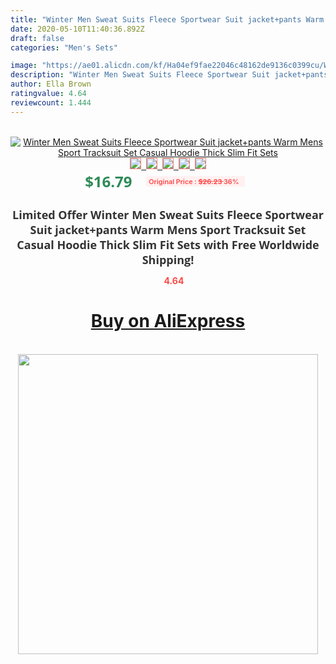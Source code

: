 ```yaml
---
title: "Winter Men Sweat Suits Fleece Sportwear Suit jacket+pants Warm Mens Sport Tracksuit Set Casual Hoodie Thick Slim Fit Sets"
date: 2020-05-10T11:40:36.892Z
draft: false
categories: "Men's Sets"

image: "https://ae01.alicdn.com/kf/Ha04ef9fae22046c48162de9136c0399cu/Winter-Men-Sweat-Suits-Fleece-Sportwear-Suit-jacket-pants-Warm-Mens-Sport-Tracksuit-Set-Casual-Hoodie.png_220x220.png"
description: "Winter Men Sweat Suits Fleece Sportwear Suit jacket+pants Warm Mens Sport Tracksuit Set Casual Hoodie Thick Slim Fit Sets"
author: Ella Brown
ratingvalue: 4.64
reviewcount: 1.444
---
```

<br>
<div style="text-align: center;">
<a href="https://s.click.aliexpress.com/e/_AZn4C9" target="_blank" rel="nofollow noopener noreferrer"><img alt="Winter Men Sweat Suits Fleece Sportwear Suit jacket+pants Warm Mens Sport Tracksuit Set Casual Hoodie Thick Slim Fit Sets" class="magnifier-image" src="https://ae01.alicdn.com/kf/Ha04ef9fae22046c48162de9136c0399cu/Winter-Men-Sweat-Suits-Fleece-Sportwear-Suit-jacket-pants-Warm-Mens-Sport-Tracksuit-Set-Casual-Hoodie.png_220x220.png_640x640.jpg">
<br>
<img style="border:1px solid salmon" src="https://ae01.alicdn.com/kf/Ha04ef9fae22046c48162de9136c0399cu/Winter-Men-Sweat-Suits-Fleece-Sportwear-Suit-jacket-pants-Warm-Mens-Sport-Tracksuit-Set-Casual-Hoodie.png_120x120.jpg">&nbsp;&nbsp;<img style="border:1px solid salmon" src="https://ae01.alicdn.com/kf/H5c41573771c048c7a715cdba479b6a6cu/Winter-Men-Sweat-Suits-Fleece-Sportwear-Suit-jacket-pants-Warm-Mens-Sport-Tracksuit-Set-Casual-Hoodie.png_120x120.jpg">&nbsp;&nbsp;<img style="border:1px solid salmon" src="https://ae01.alicdn.com/kf/H260972f5e7704898a67cfd9d0e7e6f7bQ/Winter-Men-Sweat-Suits-Fleece-Sportwear-Suit-jacket-pants-Warm-Mens-Sport-Tracksuit-Set-Casual-Hoodie.png_120x120.jpg">&nbsp;&nbsp;<img style="border:1px solid salmon" src="https://ae01.alicdn.com/kf/Hc11c343d2c55461485db8c0dcd3f9ad7Z/Winter-Men-Sweat-Suits-Fleece-Sportwear-Suit-jacket-pants-Warm-Mens-Sport-Tracksuit-Set-Casual-Hoodie.png_120x120.jpg">&nbsp;&nbsp;<img style="border:1px solid salmon" src="https://ae01.alicdn.com/kf/Hd041aef43d7e457a9509556205735d14F/Winter-Men-Sweat-Suits-Fleece-Sportwear-Suit-jacket-pants-Warm-Mens-Sport-Tracksuit-Set-Casual-Hoodie.png_120x120.jpg"></a></div><br0>
<div style="text-align: center;"><span style="background-color: white; border: 0px; box-sizing: border-box; color: seagreen; display: inline-block; font-family: &quot;open sans&quot; , &quot;arial&quot; , &quot;helvetica&quot; , sans-serif , &quot;heiti&quot;; font-size: 24px; font-stretch: inherit; font-weight: 700; line-height: inherit; margin: 0px 10px 0px 0px; padding: 0px; vertical-align: middle;">$16.79 </span>
<span style="background: rgb(255 , 241 , 241); border-radius: 3px; border: 0px; box-sizing: border-box; color: #ff4747; display: inline-block; font-family: inherit; font-size: 12px; font-stretch: inherit; font-style: inherit; font-variant: inherit; font-weight: 600; line-height: inherit; margin: 0px; padding: 2px 5px; transform: scale(0.9); vertical-align: middle;">Original Price : <b style="text-decoration: line-through;">$26.23 </b> 36%&nbsp;&nbsp;</span></div>
<h1 style="color: #333333; display: inline-block; font-family: &quot;open sans&quot; , &quot;arial&quot; , &quot;helvetica&quot; , sans-serif , &quot;heiti&quot;; font-size: 18px; font-stretch: inherit; font-weight: 700; text-align: center;">Limited Offer Winter Men Sweat Suits Fleece Sportwear Suit jacket+pants Warm Mens Sport Tracksuit Set Casual Hoodie Thick Slim Fit Sets with Free Worldwide Shipping!</h1>
<div style="color: #ff4747; text-align: center;">
<img src="https://4.bp.blogspot.com/-M0ZcTcb-5uY/XleCXlxnR4I/AAAAAAAAAEc/OrjgMkXV1oMQFaCRZj5HQwOCBcu3w1FegCPcBGAYYCw/s1600/star.png" style="height: 15px;">&nbsp;<b>4.64</b></div>
<div class="button_cont" align="center"><a class="buynow_a" href="https://s.click.aliexpress.com/e/_AZn4C9" target="_blank" rel="nofollow noopener noreferrer"><H1>Buy on AliExpress</H1></a></div><br>
<div class="separator" style="clear: both; text-align: center;">
<img src="https://lh3.googleusercontent.com/-pTy5HemUv9M/XlePHvY0dAI/AAAAAAAAAE4/0nX5iRUoIWY8eMW9Dpxeirr157OZliDIgCLcBGAsYHQ/s1600/badge.gif" width="480">
</div>
